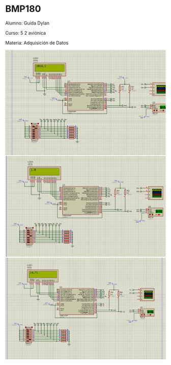 # BMP180

Alumno: Guida Dylan

Curso: 5 2 aviónica

Materia: Adquisición de Datos


![1](si.png)
![2](no.png)
![3](probablemente.png)

